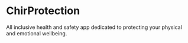 # ChirProtection
All inclusive health and safety app dedicated to protecting your physical and emotional wellbeing.
